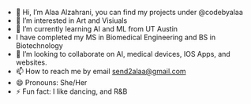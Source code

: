 - 👋 Hi, I’m Alaa Alzahrani, you can find my projects under @codebyalaa
- 👀 I’m interested in Art and Visiuals
- 🌱 I’m currently learning AI and ML from UT Austin
- I have completed my MS in Biomedical Engineering and BS in Biotechnology
- 💞️ I’m looking to collaborate on AI, medical devices, IOS Apps, and websites.
- 📫 How to reach me by email send2alaa@gmail.com
- 😄 Pronouns: She/Her
- ⚡ Fun fact: I like dancing, and R&B

<!---
codebyalaa/codebyalaa is a ✨ special ✨ repository because its `README.md` (this file) appears on your GitHub profile.
You can click the Preview link to take a look at your changes.
--->
